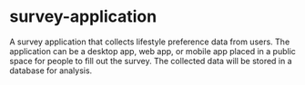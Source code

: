 # survey-application
A survey application that collects lifestyle preference data from users. The application can be a desktop app, web app, or mobile app placed in a public space for people to fill out the survey. The collected data will be stored in a database for analysis.
